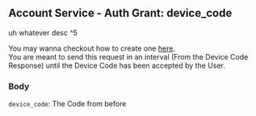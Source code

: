 ## Account Service - Auth Grant: device_code

uh whatever desc ^5

You may wanna checkout how to create one [here](../DeviceCode/Create.md). \
You are meant to send this request in an interval (From the Device Code Response) until the Device Code has been accepted by the User.

### Body

`device_code`: The Code from before
